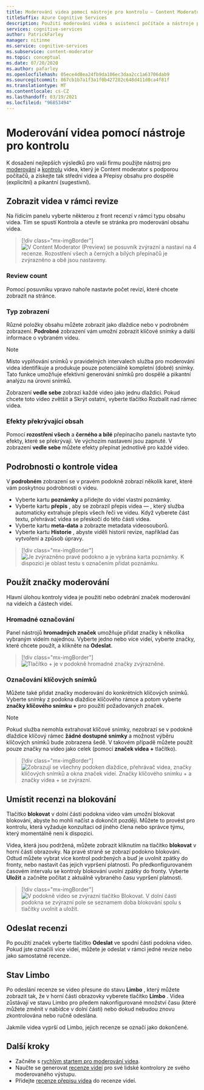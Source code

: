 ```yaml
---
title: Moderování videa pomocí nástroje pro kontrolu – Content Moderator
titleSuffix: Azure Cognitive Services
description: Použití moderování videa s asistencí počítače a nástroje pro kontrolu k mírnému nevhodnému obsahu
services: cognitive-services
author: PatrickFarley
manager: nitinme
ms.service: cognitive-services
ms.subservice: content-moderator
ms.topic: conceptual
ms.date: 07/20/2020
ms.author: pafarley
ms.openlocfilehash: 05ece4d8ea24fb9da106ec3daa2cc1a63706dab9
ms.sourcegitcommit: 867cb1b7a1f3a1f0b427282c648d411d0ca4f81f
ms.translationtype: MT
ms.contentlocale: cs-CZ
ms.lasthandoff: 03/19/2021
ms.locfileid: "96853494"
---
```

# <a name="video-moderation-with-the-review-tool"></a>Moderování videa pomocí nástroje pro kontrolu

K dosažení nejlepších výsledků pro vaši firmu použijte nástroj pro [moderování](video-moderation-api.md) a [kontrolu](Review-Tool-User-Guide/human-in-the-loop.md) videa, který je Content moderator s podporou počítačů, a získejte tak střední videa a Přepisy obsahu pro dospělé (explicitní) a pikantní (sugestivní).

## <a name="view-videos-under-review"></a>Zobrazit videa v rámci revize

Na řídicím panelu vyberte některou z front recenzí v rámci typu obsahu videa. Tím se spustí Kontrola a otevře se stránka pro moderování obsahu videa.

> [!div class="mx-imgBorder"]
> ![V Content Moderator (Preview) se posuvník zvýrazní a nastaví na 4 recenze. Rozostření všech a černých a bílých přepínačů je zvýrazněno a obě jsou nastaveny.](./Review-Tool-User-Guide/images/video-moderation-detailed.png)

### <a name="review-count"></a>Review count

Pomocí posuvníku vpravo nahoře nastavte počet revizí, které chcete zobrazit na stránce.

### <a name="view-type"></a>Typ zobrazení

Různé položky obsahu můžete zobrazit jako dlaždice nebo v podrobném zobrazení. **Podrobné** zobrazení vám umožní zobrazit klíčové snímky a další informace o vybraném videu. 

> [!NOTE]
> Místo vyplňování snímků v pravidelných intervalech služba pro moderování videa identifikuje a produkuje pouze potenciálně kompletní (dobré) snímky. Tato funkce umožňuje efektivní generování snímků pro dospělé a pikantní analýzu na úrovni snímků.

Zobrazení **vedle sebe** zobrazí každé video jako jednu dlaždici. Pokud chcete toto video zvětšit a Skrýt ostatní, vyberte tlačítko Rozbalit nad rámec videa.

### <a name="content-obscuring-effects"></a>Efekty překrývající obsah

Pomocí **rozostření všech** a **černého a bílé** přepínacího panelu nastavte tyto efekty, které se překrývají. Ve výchozím nastavení jsou zapnuté. V zobrazení **vedle sebe** můžete efekty přepínat jednotlivě pro každé video.

## <a name="check-video-details"></a>Podrobnosti o kontrole videa

V **podrobném** zobrazení se v pravém podokně zobrazí několik karet, které vám poskytnou podrobnosti o videu.

* Vyberte kartu **poznámky** a přidejte do videí vlastní poznámky.
* Vyberte kartu **přepis** , aby se zobrazil přepis videa &mdash; , který služba automaticky extrahuje přepis všech řeči ve videu. Když vyberete část textu, přehrávač videa se přeskočí do této části videa.
* Vyberte kartu **meta-data** a zobrazte metadata videosouborů.
* Vyberte kartu **Historie** , abyste viděli historii revize, například čas vytvoření a způsob úpravy.

> [!div class="mx-imgBorder"]
> ![Je zvýrazněno pravé podokno a je vybrána karta poznámky. K dispozici je oblast testu s označením přidat poznámku.](./Review-Tool-User-Guide/images/video-moderation-video-details.png)

## <a name="apply-moderation-tags"></a>Použít značky moderování

Hlavní úlohou kontroly videa je použití nebo odebrání značek moderování na videích a částech videí.

### <a name="bulk-tagging"></a>Hromadné označování

Panel nástrojů **hromadných značek** umožňuje přidat značky k několika vybraným videím najednou. Vyberte jedno nebo více videí, vyberte značky, které chcete použít, a klikněte na **Odeslat**. 

> [!div class="mx-imgBorder"]
> ![Tlačítko + je v podokně hromadné značky zvýrazněné.](./Review-Tool-User-Guide/images/video-moderation-bulk-tags.png)


### <a name="key-frame-tagging"></a>Označování klíčových snímků

Můžete také přidat značky moderování do konkrétních klíčových snímků. Vyberte snímky z podokna dlaždice klíčového rámce a potom vyberte **značky klíčového snímku +** pro použití požadovaných značek.

> [!NOTE]
> Pokud služba nemohla extrahovat klíčové snímky, nezobrazí se v podokně dlaždice klíčový rámec **žádné dostupné snímky** a možnost výběru klíčových snímků bude zobrazena šedě. V takovém případě můžete použít pouze značky na video jako celek (pomocí **značek videa +** tlačítko).

> [!div class="mx-imgBorder"]
> ![Zobrazují se všechny podoken dlaždice, přehrávač videa, značky klíčových snímků a okna značek videí. Značky klíčového snímku + a značky videa + se zvýrazní.](./Review-Tool-User-Guide/images/video-moderation-tagging-options.png)

## <a name="put-a-review-on-hold"></a>Umístit recenzi na blokování

Tlačítko **blokovat** v dolní části podokna video vám umožní blokovat blokování, abyste ho mohli načíst a dokončit později. Můžete to provést pro kontrolu, která vyžaduje konzultaci od jiného člena nebo správce týmu, který momentálně není k dispozici. 

Videa, která jsou podržená, můžete zobrazit kliknutím na tlačítko **blokovat** v horní části obrazovky. Na pravé straně se zobrazí podokno blokování. Odtud můžete vybrat více kontrol podržených a buď je uvolnit zpátky do fronty, nebo nastavit čas jejich vypršení platnosti. Po předkonfigurovaném časovém intervalu se kontroly blokování uvolní zpátky do fronty. Vyberte **Uložit** a začněte počítat z aktuálně vybraného času vypršení platnosti.

> [!div class="mx-imgBorder"]
> ![V podokně video se zvýrazní tlačítko Blokovat. V dolní části podokna se zvýrazní pole se seznamem doba blokování spolu s tlačítky uvolnit a uložit.](./Review-Tool-User-Guide/images/video-moderation-hold.png)

## <a name="submit-a-review"></a>Odeslat recenzi

Po použití značek vyberte tlačítko **Odeslat** ve spodní části podokna video. Pokud jste označili více videí, můžete je odeslat v rámci jedné revize nebo jako samostatné recenze.

## <a name="limbo-state"></a>Stav Limbo

Po odeslání recenze se video přesune do stavu **Limbo** , který můžete zobrazit tak, že v horní části obrazovky vyberete tlačítko **Limbo** . Videa zůstávají ve stavu Limbo pro předem nakonfigurované množství času (které můžete změnit v nabídce v dolní části) nebo dokud nebudou znovu zkontrolována nebo ručně odeslána.

Jakmile videa vyprší od Limbo, jejich recenze se označí jako dokončené.

## <a name="next-steps"></a>Další kroky

- Začněte s [rychlým startem pro moderování videa](video-moderation-api.md).
- Naučte se generovat [recenze videí](video-reviews-quickstart-dotnet.md) pro své lidské kontrolory ze svého moderovaného výstupu.
- Přidejte [recenze přepisu videa](video-transcript-reviews-quickstart-dotnet.md) do recenze videí.
